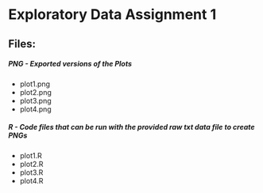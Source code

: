 # Exploratory Data Assignment 1
## Files:
##### PNG - Exported versions of the Plots
* plot1.png
* plot2.png
* plot3.png
* plot4.png

##### R - Code files that can be run with the provided raw txt data file to create PNGs
* plot1.R
* plot2.R
* plot3.R
* plot4.R

